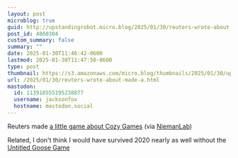 ```yaml
---
layout: post
microblog: true
guid: http://upstandingrobot.micro.blog/2025/01/30/reuters-wrote-about-made-a.html
post_id: 4860304
custom_summary: false
summary: ""
date: 2025-01-30T11:46:42-0600
lastmod: 2025-01-30T11:47:50-0600
type: post
thumbnail: https://s3.amazonaws.com/micro.blog/thumbnails/2025/01/30/upstandingrobot.micro.blog/eddf8e848a73a19b69a9afffea1acc43.png
url: /2025/01/30/reuters-wrote-about-made-a.html
mastodon:
  id: 113918555195238877
  username: jacksonfox
  hostname: mastodon.social
---
```

Reuters made [a little game about Cozy Games](https://www.reuters.com/graphics/VIDEO-GAMES/MENTAL-HEALTH/akpeewkqgpr/) (via [NiemanLab](https://www.niemanlab.org/2025/01/reuters-made-a-cozy-game-about-cozy-games/))

Related, I don't think I would have survived 2020 nearly as well without the [Untitled Goose Game](https://goose.game/)
